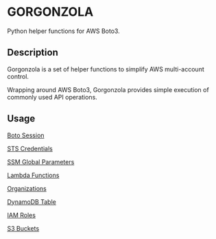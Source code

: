 # GORGONZOLA

Python helper functions for AWS Boto3.

## Description

Gorgonzola is a set of helper functions to simplify AWS multi-account control.

Wrapping around AWS Boto3, Gorgonzola provides simple execution of commonly used API operations.

## Usage

[ Boto Session ](docs/BotoSession.md)

[ STS Credentials ](docs/STSCredentials.md)

[ SSM Global Parameters ](docs/SSMGlobalParameters)

[ Lambda Functions ](docs/LambdaFunctions)

[ Organizations ](docs/Organizations.md)

[ DynamoDB Table ](docs/DynamoDBTable.md)

[ IAM Roles ](docs/IAMRoles.md)

[ S3 Buckets ](docs/S3Buckets.md)
